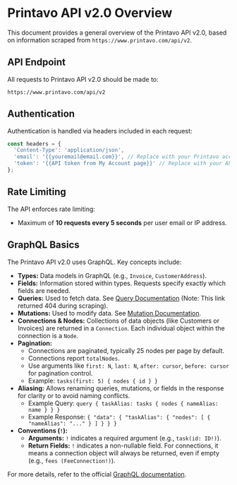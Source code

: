 # Printavo API v2.0 Overview

This document provides a general overview of the Printavo API v2.0, based on information scraped from `https://www.printavo.com/api/v2`.

## API Endpoint

All requests to Printavo API v2.0 should be made to:

`https://www.printavo.com/api/v2`

## Authentication

Authentication is handled via headers included in each request:

```javascript
const headers = {
  'Content-Type': 'application/json',
  'email': '{{youremail@email.com}}', // Replace with your Printavo account email
  'token': '{{API token from My Account page}}' // Replace with your API token
};
```

## Rate Limiting

The API enforces rate limiting:
*   Maximum of **10 requests every 5 seconds** per user email or IP address.

## GraphQL Basics

The Printavo API v2.0 uses GraphQL. Key concepts include:

*   **Types:** Data models in GraphQL (e.g., `Invoice`, `CustomerAddress`).
*   **Fields:** Information stored within types. Requests specify exactly which fields are needed.
*   **Queries:** Used to fetch data. See [Query Documentation](https://www.printavo.com/docs/api/v2/operation/query.md) (Note: This link returned 404 during scraping).
*   **Mutations:** Used to modify data. See [Mutation Documentation](https://www.printavo.com/docs/api/v2/mutation.md).
*   **Connections & Nodes:** Collections of data objects (like Customers or Invoices) are returned in a `Connection`. Each individual object within the connection is a `Node`.
*   **Pagination:**
    *   Connections are paginated, typically 25 nodes per page by default.
    *   Connections report `totalNodes`.
    *   Use arguments like `first: N`, `last: N`, `after: cursor`, `before: cursor` for pagination control.
    *   Example: `tasks(first: 5) { nodes { id } }`
*   **Aliasing:** Allows renaming queries, mutations, or fields in the response for clarity or to avoid naming conflicts.
    *   Example Query: `query { taskAlias: tasks { nodes { nameAlias: name } } }`
    *   Example Response: `{ "data": { "taskAlias": { "nodes": [ { "nameAlias": "..." } ] } } }`
*   **Conventions (`!`):**
    *   **Arguments:** `!` indicates a required argument (e.g., `task(id: ID!)`).
    *   **Return Fields:** `!` indicates a non-nullable field. For connections, it means a connection object will always be returned, even if empty (e.g., `fees (FeeConnection!)`).

For more details, refer to the official [GraphQL documentation](https://graphql.org/learn).

